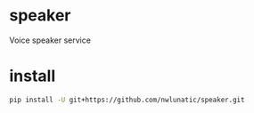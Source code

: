 speaker
=======

Voice speaker service

# install
```bash
pip install -U git+https://github.com/nwlunatic/speaker.git
```
